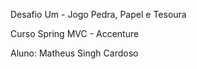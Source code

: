 Desafio Um - Jogo Pedra, Papel e Tesoura

Curso Spring MVC - Accenture

Aluno: Matheus Singh Cardoso

